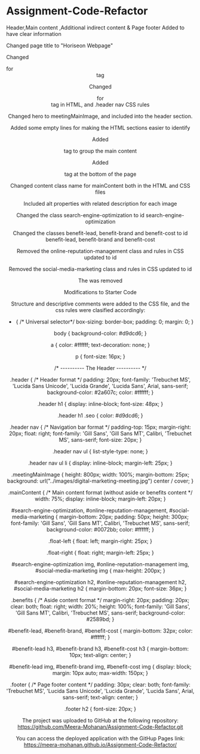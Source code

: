 # Assignment-Code-Refactor
Header,Main content ,Additional indirect content & Page footer Added to have clear information

Changed page title to "Horiseon Webpage"

Changed <div>  for <header> tag

Changed <div>  for <nav> tag in HTML, and .header nav CSS rules

Changed hero to meetingMainImage, and included into the header section.

Added some empty lines for making the HTML sections easier to identify

Added <main> tag to group the main content

Added <footer> tag at the bottom of the page

Changed content class name for mainContent both in the HTML and CSS files

Included alt properties with related description for each image

Changed the class search-engine-optimization to id search-engine-optimization

Changed the classes  benefit-lead, benefit-brand and benefit-cost to id benefit-lead, benefit-brand and benefit-cost

Removed the online-reputation-management class and rules in CSS updated to id

Removed the social-media-marketing class and rules in CSS updated to id

The </img> was removed

Modifications to Starter Code

Structure and descriptive comments were added to the CSS file, and the css rules were clasified accordingly:

* {   /* Universal selector*/
    box-sizing: border-box;
    padding: 0;
    margin: 0;
}

body {
    background-color: #d9dcd6;
}

a {
    color: #ffffff;
    text-decoration: none;
}

p {
    font-size: 16px;
}

/* ---------- The Header ---------- */

.header {    /* Header format */
    padding: 20px;
    font-family: 'Trebuchet MS', 'Lucida Sans Unicode', 'Lucida Grande', 'Lucida Sans', Arial, sans-serif;
    background-color: #2a607c;
    color: #ffffff;
}

.header h1 {
    display: inline-block;
    font-size: 48px;
}

.header h1 .seo {
    color: #d9dcd6;
}

.header nav {   /* Navigation bar format */
    padding-top: 15px;
    margin-right: 20px;
    float: right;
    font-family: 'Gill Sans', 'Gill Sans MT', Calibri, 'Trebuchet MS', sans-serif;
    font-size: 20px;
}

.header nav ul {
    list-style-type: none;
}

.header nav ul li {
    display: inline-block;
    margin-left: 25px;
}

.meetingMainImage {
    height: 800px;
    width: 100%;
    margin-bottom: 25px;
    background: url("../images/digital-marketing-meeting.jpg") center / cover;
}


.mainContent {   /* Main content format (without aside or benefits content */
    width: 75%;
    display: inline-block;
    margin-left: 20px;
}

#search-engine-optimization,
#online-reputation-management,
#social-media-marketing {
    margin-bottom: 20px;
    padding: 50px;
    height: 300px;
    font-family: 'Gill Sans', 'Gill Sans MT', Calibri, 'Trebuchet MS', sans-serif;
    background-color: #0072bb;
    color: #ffffff;
}

.float-left {
    float: left;
    margin-right: 25px;
}

.float-right {
    float: right;
    margin-left: 25px;
}

#search-engine-optimization img,
#online-reputation-management img,
#social-media-marketing img {
    max-height: 200px;
}

#search-engine-optimization h2,
#online-reputation-management h2,
#social-media-marketing h2 {
    margin-bottom: 20px;
    font-size: 36px;
}


.benefits {   /* Aside content format */
    margin-right: 20px;
    padding: 20px;
    clear: both;
    float: right;
    width: 20%;
    height: 100%;
    font-family: 'Gill Sans', 'Gill Sans MT', Calibri, 'Trebuchet MS', sans-serif;
    background-color: #2589bd;
}

#benefit-lead,
#benefit-brand,
#benefit-cost {
    margin-bottom: 32px;
    color: #ffffff;
}

#benefit-lead h3,
#benefit-brand h3,
#benefit-cost h3 {
    margin-bottom: 10px;
    text-align: center;
}

#benefit-lead img,
#benefit-brand img,
#benefit-cost img {
    display: block;
    margin: 10px auto;
    max-width: 150px;
}


.footer {    /* Page footer content */
    padding: 30px;
    clear: both;
    font-family: 'Trebuchet MS', 'Lucida Sans Unicode', 'Lucida Grande', 'Lucida Sans', Arial, sans-serif;
    text-align: center;
}

.footer h2 {
    font-size: 20px;
}

The project was uploaded to GitHub at the following repository: https://github.com/Meera-Mohanan/Assignment-Code-Refactor.git

You can access the deployed application with the GitHup Pages link: https://meera-mohanan.github.io/Assignment-Code-Refactor/
